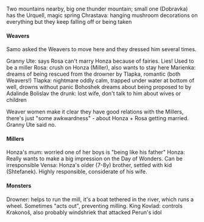 Two mountains nearby, big one thunder mountain; small one (Dobravka) has the Urquell, magic spring
Chrastava: hanging mushroom decorations on everything but they keep falling off or being taken

#### Weavers

Samo asked the Weavers to move here and they dressed him several times.

Granny Ute: says Rosa can't marry Honza because of fairies. Lies! Used to be a miller
Rosa: crush on Honza (Miller), also wants to stay here
Marienka: dreams of being rescued from the drowner by Tlapka, romantic (both Weavers!) 
Tlapka: nightmare oddly calm, trapped under water at bottom of well, drowns without panic 
Bohoshek dreams about being proposed to by Adalinde
Bolislav the drunk: lost wife, don't talk to him about wives or children

Weaver women make it clear they have good relations with the Millers, there's just "some awkwardness" - about Honza + Rosa getting married. Granny Ute said no.

#### Millers

Honza's mum: worried one of her boys is "being like his father"
Honza: Really wants to make a big impression on the Day of Wonders. Can be irresponsible
Vensa: Honza's older (7-8y) brother, settled with kid (Shtefanek). Highly responsible, considerate of his wife.
#### Monsters

Drowner: helps to run the mill, it's a boat tethered in the river, which runs a wheel.
Sometimes "acts out", preventing milling.
King Kovlad: controls Krakonoš, also probably windshriek that attacked Perun's idol